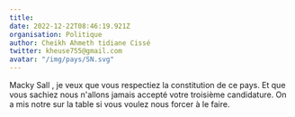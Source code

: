 ```yaml
---
title: 
date: 2022-12-22T08:46:19.921Z
organisation: Politique 
author: Cheikh Ahmeth tidiane Cissé 
twitter: kheuse755@gmail.com
avatar: "/img/pays/SN.svg"
---
```


Macky Sall , je veux que vous respectiez la constitution de ce pays. Et que vous sachiez nous n'allons jamais accepté votre troisième candidature. On a mis notre sur la table si vous voulez nous forcer à le faire.